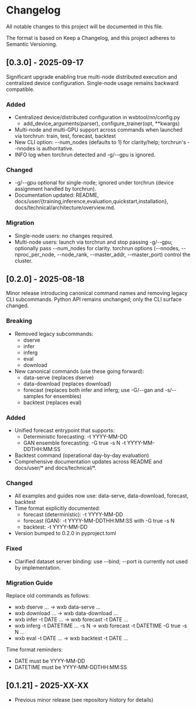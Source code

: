 # Changelog
All notable changes to this project will be documented in this file.

The format is based on Keep a Changelog, and this project adheres to Semantic Versioning.

## [0.3.0] - 2025-09-17
Significant upgrade enabling true multi-node distributed execution and centralized device configuration. Single-node usage remains backward compatible.

### Added
- Centralized device/distributed configuration in wxbtool/nn/config.py
  - add_device_arguments(parser), configure_trainer(opt, **kwargs)
- Multi-node and multi-GPU support across commands when launched via torchrun: train, test, forecast, backtest
- New CLI option: --num_nodes (defaults to 1) for clarity/help; torchrun's --nnodes is authoritative.
- INFO log when torchrun detected and -g/--gpu is ignored.

### Changed
- -g/--gpu optional for single-node; ignored under torchrun (device assignment handled by torchrun).
- Documentation updated: README, docs/user/{training,inference,evaluation,quickstart,installation}, docs/technical/architecture/overview.md.

### Migration
- Single-node users: no changes required.
- Multi-node users: launch via torchrun and stop passing -g/--gpu; optionally pass --num_nodes for clarity. torchrun options (--nnodes, --nproc_per_node, --node_rank, --master_addr, --master_port) control the cluster.

## [0.2.0] - 2025-08-18
Minor release introducing canonical command names and removing legacy CLI subcommands.
Python API remains unchanged; only the CLI surface changed.

### Breaking
- Removed legacy subcommands:
  - dserve
  - infer
  - inferg
  - eval
  - download
- New canonical commands (use these going forward):
  - data-serve (replaces dserve)
  - data-download (replaces download)
  - forecast (replaces both infer and inferg; use -G/--gan and -s/--samples for ensembles)
  - backtest (replaces eval)

### Added
- Unified forecast entrypoint that supports:
  - Deterministic forecasting: -t YYYY-MM-DD
  - GAN ensemble forecasting: -G true -s N -t YYYY-MM-DDTHH:MM:SS
- Backtest command (operational day-by-day evaluation)
- Comprehensive documentation updates across README and docs/user/* and docs/technical/*.

### Changed
- All examples and guides now use: data-serve, data-download, forecast, backtest
- Time format explicitly documented:
  - forecast (deterministic): -t YYYY-MM-DD
  - forecast (GAN): -t YYYY-MM-DDTHH:MM:SS with -G true -s N
  - backtest: -t YYYY-MM-DD
- Version bumped to 0.2.0 in pyproject.toml

### Fixed
- Clarified dataset server binding: use --bind; --port is currently not used by implementation.

### Migration Guide
Replace old commands as follows:
- wxb dserve ...           → wxb data-serve ...
- wxb download ...         → wxb data-download ...
- wxb infer -t DATE ...    → wxb forecast -t DATE ...
- wxb inferg -t DATETIME ... -s N → wxb forecast -t DATETIME -G true -s N ...
- wxb eval -t DATE ...     → wxb backtest -t DATE ...

Time format reminders:
- DATE must be YYYY-MM-DD
- DATETIME must be YYYY-MM-DDTHH:MM:SS

## [0.1.21] - 2025-XX-XX
- Previous minor release (see repository history for details)
